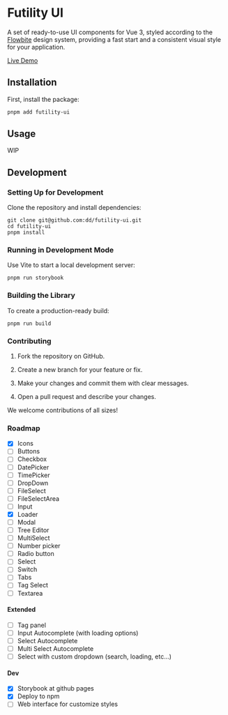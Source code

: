 # Futility UI

A set of ready-to-use UI components for Vue 3, styled according to the [Flowbite](https://flowbite.com/) design system, providing a fast start and a consistent visual style for your application.

[Live Demo](https://dd.github.io/futility-ui/)


## Installation

First, install the package:

```sh
pnpm add futility-ui
```


## Usage

WIP


## Development

### Setting Up for Development

Clone the repository and install dependencies:

```console
git clone git@github.com:dd/futility-ui.git
cd futility-ui
pnpm install
```


### Running in Development Mode

Use Vite to start a local development server:

```console
pnpm run storybook
```


### Building the Library

To create a production-ready build:

```console
pnpm run build
```


### Contributing

1. Fork the repository on GitHub.

2. Create a new branch for your feature or fix.

3. Make your changes and commit them with clear messages.

4. Open a pull request and describe your changes.

We welcome contributions of all sizes!


### Roadmap

* [x] Icons
* [ ] Buttons
* [ ] Checkbox
* [ ] DatePicker
* [ ] TimePicker
* [ ] DropDown
* [ ] FileSelect
* [ ] FileSelectArea
* [ ] Input
* [x] Loader
* [ ] Modal
* [ ] Tree Editor
* [ ] MultiSelect
* [ ] Number picker
* [ ] Radio button
* [ ] Select
* [ ] Switch
* [ ] Tabs
* [ ] Tag Select
* [ ] Textarea

#### Extended

* [ ] Tag panel
* [ ] Input Autocomplete (with loading options)
* [ ] Select Autocomplete
* [ ] Multi Select Autocomplete
* [ ] Select with custom dropdown (search, loading, etc...)

#### Dev

* [x] Storybook at github pages
* [x] Deploy to npm
* [ ] Web interface for customize styles
